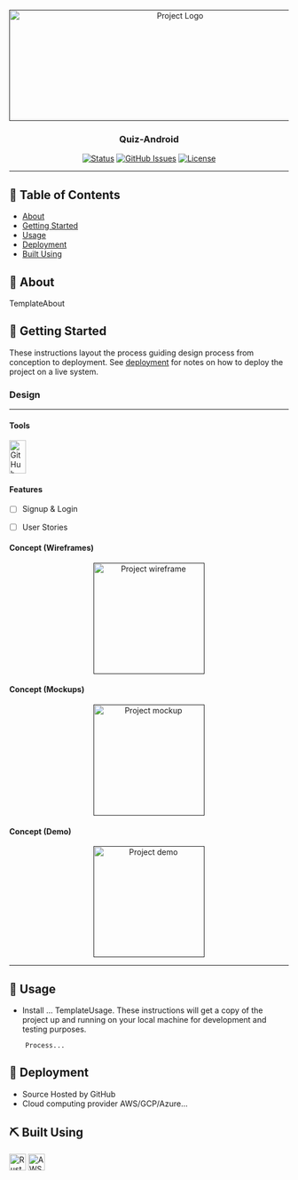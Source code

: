 <p align="center">
    <a href="" rel="noopener">
    <img width=600px height=200px src="assets/mockup.jpg" alt="Project Logo"></a>
</p>

<h3 align="center">Quiz-Android</h3>

<div align="center">

  [![Status](https://img.shields.io/badge/status-active-success.svg?style=for-the-badge)](https://github.com/courierofcode/Templates/)
  [![GitHub Issues](https://img.shields.io/github/issues/courierofcode/Templates.svg?style=for-the-badge)](https://github.com/courierofcode/Templates/issues)
  [![License](https://img.shields.io/badge/license-MIT-blue.svg?style=for-the-badge)](https://github.com/courierofcode/Templates/blob/main/LICENSE)
</div>

---



## 📝 Table of Contents
- [About](#about)
- [Getting Started](#getting_started)
- [Usage](#usage)
- [Deployment](#deployment)
- [Built Using](#built_using)

## 🧐 About <a name = "about"></a>
TemplateAbout

## 🏁 Getting Started <a name = "getting_started"></a>
These instructions layout the process guiding design process from conception to deployment. See [deployment](#deployment) for notes on how to deploy the project on a live system.
### Design
---
#### Tools
[<img src="https://upload.wikimedia.org/wikipedia/commons/a/a5/Google_Chrome_icon_%28September_2014%29.svg" width=30 height=60 alt="GitHub">](https://www.google.com)

#### Features
- [ ] Signup & Login
- [ ] User Stories


#### Concept (Wireframes)
<p align="center">
    <a href="" rel="noopener">
    <img width=200px height=200px src="" alt="Project wireframe"></a>
</p>

#### Concept (Mockups)
<p align="center">
    <a href="" rel="noopener">
    <img width=200px height=200px src="" alt="Project mockup"></a>
</p>

#### Concept (Demo)
<p align="center">
    <a href="" rel="noopener">
    <img width=200px height=200px src="" alt="Project demo"></a>
</p>

---
## 🎈 Usage <a name="usage"></a>
* Install ...
TemplateUsage. These instructions will get a copy of the project up and running on your local machine for development and testing purposes.

```shell
    Process...
```
## 🚀 Deployment <a name = "deployment"></a>
- Source Hosted by GitHub
- Cloud computing provider AWS/GCP/Azure...


## ⛏️ Built Using <a name = "built_using"></a>
[<img src="https://upload.wikimedia.org/wikipedia/commons/d/d5/Rust_programming_language_black_logo.svg" width=30 height=30 alt="Rust">](https://www.rust-lang.org/)
[<img src="https://upload.wikimedia.org/wikipedia/commons/9/93/Amazon_Web_Services_Logo.svg" width=30 height=30 alt="AWS">](https://aws.amazon.com/)